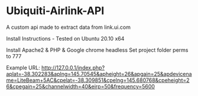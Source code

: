 # Ubiquiti-Airlink-API
A custom api made to extract data from link.ui.com


Install Instructions - Tested on Ubuntu 20.10 x64

Install Apache2 & PHP & Google chrome headless
Set project folder perms to 777




Example URL: http://127.0.0.1/index.php?aplat=-38.302283&aplng=145.70545&apheight=26&apgain=25&apdevicename=LiteBeam+5AC&cpelat=-38.309851&cpelng=145.680768&cpeheight=26&cpegain=25&channelwidth=40&eirp=50&frequency=5600
